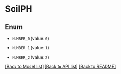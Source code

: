 # SoilPH

## Enum

- `NUMBER_0` (value: `0`)

- `NUMBER_1` (value: `1`)

- `NUMBER_2` (value: `2`)

[[Back to Model list]](../README.md#documentation-for-models) [[Back to API list]](../README.md#documentation-for-api-endpoints) [[Back to README]](../README.md)
